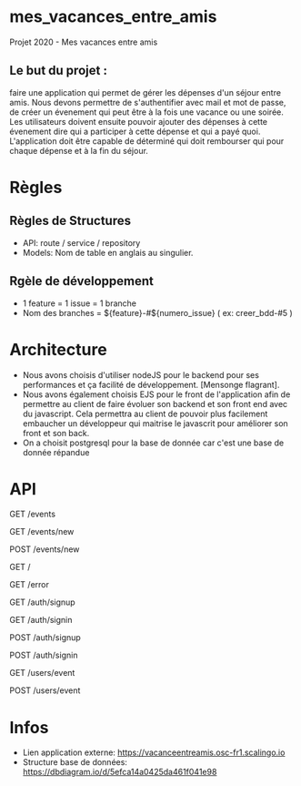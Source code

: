 # mes_vacances_entre_amis
Projet 2020 - Mes vacances entre amis
## Le but du projet :
faire une application qui permet de gérer les dépenses d'un séjour entre amis. Nous devons permettre de s'authentifier avec mail et mot de passe, de créer un évenement qui peut être à la fois une vacance ou une soirée. Les utilisateurs doivent ensuite pouvoir ajouter des dépenses à cette évenement dire qui a participer à cette dépense et qui a payé quoi. L'application doit être capable de déterminé qui doit rembourser qui pour chaque dépense et à la fin du séjour.
    
# Règles
## Règles de Structures
- API: route / service / repository
- Models: Nom de table en anglais au singulier.

## Rgèle de développement

- 1 feature = 1 issue = 1 branche
- Nom des branches = ${feature}-#${numero_issue} ( ex: creer_bdd-#5 )

# Architecture
* Nous avons choisis d'utiliser nodeJS pour le backend pour ses performances et ça facilité de développement. [Mensonge flagrant].
* Nous avons également choisis EJS pour le front de l'application afin de permettre au client de faire évoluer son backend et son front end avec du javascript. Cela permettra au client de pouvoir plus facilement embaucher un développeur qui maitrise le javascrit pour améliorer son front et son back.
* On a choisit postgresql pour la base de donnée car c'est une base de donnée répandue 

# API

GET /events

GET /events/new 

POST /events/new 

GET /

GET /error

GET /auth/signup

GET /auth/signin

POST /auth/signup

POST /auth/signin

GET /users/event

POST /users/event

# Infos

- Lien application externe: https://vacanceentreamis.osc-fr1.scalingo.io
- Structure base de données: https://dbdiagram.io/d/5efca14a0425da461f041e98

